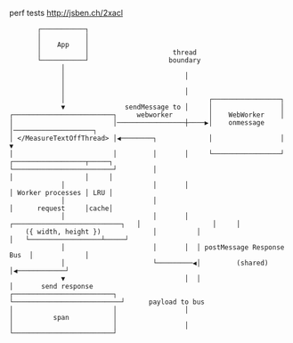 perf tests http://jsben.ch/2xacl


	       ┌───────────┐                                                                                     
	       │           │                                                                                     
	       │    App    │                                                                                     
	       │           │                     thread                                                          
	       └───────────┘                    boundary                                                         
	             │                                                                                           
	             │                              │                                                            
	             │                                                                                           
	             │                              │                                                            
	             │                                    ┌─────────────────┐                                    
	             ▼               sendMessage to │     │                 │                                    
	┌─────────────────────────┐     webworker         │    WebWorker    │                                    
	│                         │─────────────────┼────▶│    onmessage    │────────────────────┐               
	│ </MeasureTextOffThread> │◀────────┐             │                 │                    ▼               
	│                         │         │       │     └─────────────────┘          ┌──────────────────┬─────┐
	└─────────────────────────┘         │                                          │                  │     │
	             │                      │       │                                  │ Worker processes │ LRU │
	             │                      │                                          │      request     │cache│
	             │                      │       │  ┌───────────────────────────┐   │                  │     │
	    ({ width, height })             │          │                           │   └──────────────────┴─────┘
	             │                      │       │  │ postMessage Response Bus  │             │               
	             │                      └─────────◀│         (shared)          │◀────────────┘               
	             ▼                              │  │                           │       send response         
	┌─────────────────────────┐                    └───────────────────────────┘      payload to bus         
	│                         │                 │                                                            
	│          span           │                                                                              
	│                         │                 │                                                            
	└─────────────────────────┘                                                                              